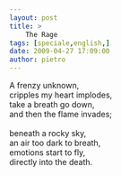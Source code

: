 ```yaml
---
layout: post
title: >
    The Rage
tags: [speciale,english,]
date: 2009-04-27 17:09:00
author: pietro
---
```

A frenzy unknown,<br/>cripples my heart implodes,<br/>take a breath go down,<br/>and then the flame invades;<br/><br/>beneath a rocky sky,<br/>an air too dark to breath,<br/>emotions start to fly,<br/>directly into the death.
